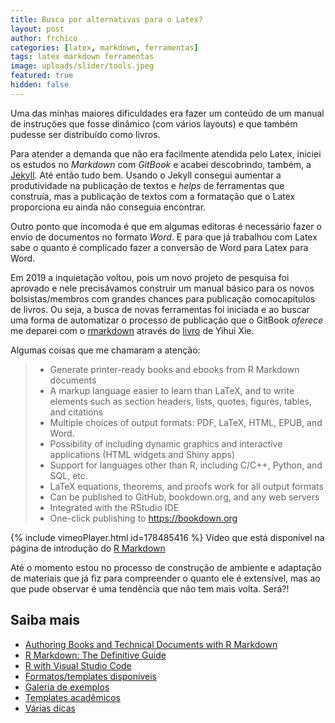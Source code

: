 ```yaml
---
title: Busca por alternativas para o Latex?
layout: post
author: frchico
categories: [latex, markdown, ferramentas]
tags: latex markdown ferramentas
image: uploads/slider/tools.jpeg
featured: true
hidden: false
---
```


Uma das minhas maiores dificuldades era fazer um conteúdo de um manual de instruções que fosse dinâmico (com vários layouts) e que também pudesse ser distribuído como livros.

Para atender a demanda que não era facilmente atendida pelo Latex, iniciei os estudos no *Markdown* com *GitBook* e acabei descobrindo, também, a [Jekyll]. Até então tudo bem. Usando o Jekyll consegui aumentar a produtividade na publicação de textos e *helps* de ferramentas que construía, mas a publicação de textos com a formatação que o Latex proporciona eu ainda não conseguia encontrar.

Outro ponto que incomoda é que em algumas editoras é necessário fazer o envio de documentos no formato *Word*. E para que já trabalhou com Latex sabe o quanto é complicado fazer a conversão de Word para Latex para Word.

Em 2019 a inquietação voltou, pois um novo projeto de pesquisa foi aprovado e nele precisávamos construir um manual básico para os novos bolsistas/membros com grandes chances para publicação comocapítulos de livros. Ou seja, a busca de novas ferramentas foi iniciada e ao buscar uma forma de automatizar o processo de publicação que o GitBook *oferece* me deparei com o [rmarkdown] através do [livro](https://bookdown.org/yihui/bookdown/) de Yihui Xie.

Algumas coisas que me chamaram a atenção:

> * Generate printer-ready books and ebooks from R Markdown documents
> * A markup language easier to learn than LaTeX, and to write elements such as section headers, lists, quotes, figures, tables, and citations
> * Multiple choices of output formats: PDF, LaTeX, HTML, EPUB, and Word.
> * Possibility of including dynamic graphics and interactive applications (HTML widgets and Shiny apps)
> * Support for languages other than R, including C/C++, Python, and SQL, etc.
> * LaTeX equations, theorems, and proofs work for all output formats
> * Can be published to GitHub, bookdown.org, and any web servers
> * Integrated with the RStudio IDE
> * One-click publishing to https://bookdown.org

{% include vimeoPlayer.html id=178485416 %}
Vídeo que está disponível na página de introdução do [R Markdown](https://rmarkdown.rstudio.com/lesson-1.html)

Até o momento estou no processo de construção de ambiente e adaptação de materiais que já fiz para compreender o quanto ele é extensível, mas ao que pude observar é uma tendência que não tem mais volta. Será?!

## Saiba mais

* [Authoring Books and Technical Documents with R Markdown](https://github.com/rstudio/bookdown)
* [R Markdown: The Definitive Guide](https://bookdown.org/yihui/rmarkdown/)
* [R with Visual Studio Code](http://jdav.is/2015/07/28/r-with-visual-studio-code/)
* [Formatos/templates disponíveis](https://rmarkdown.rstudio.com/formats.html)
* [Galeria de exemplos](https://rmarkdown.rstudio.com/gallery.html)
* [Templates acadêmicos](https://github.com/rstudio/rticles)
* [Várias dicas](https://yihui.name/knitr/demo/showcase/)

[rmarkdown]: https://rmarkdown.rstudio.com/formats.html
[Jekyll]: http://jekyllrb.com